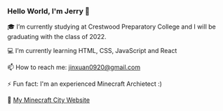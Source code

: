 ### Hello World, I'm Jerry 👋

:mortar_board: I’m currently studying at Crestwood Preparatory College and I will be graduating with the class of 2022.

:computer: I’m currently learning HTML, CSS, JavaScript and React

📫 How to reach me: jinxuan0920@gmail.com

⚡ Fun fact: I'm an experienced Minecraft Archietect :)

:city_sunrise: [My Minecraft City Website](https://bay-city.vercel.app/)

<!--
**JerryZhang0920/JerryZhang0920** is a ✨ _special_ ✨ repository because its `README.md` (this file) appears on your GitHub profile.

